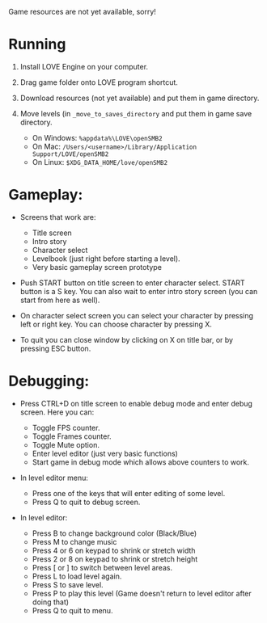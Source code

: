 Game resources are not yet available, sorry!

# Running

1. Install LOVE Engine on your computer.

2. Drag game folder onto LOVE program shortcut.

3. Download resources (not yet available) and put them in game directory.

4. Move levels (in `_move_to_saves_directory` and put them in game save directory.
    * On Windows: `%appdata%\LOVE\openSMB2`
    * On Mac: `/Users/<username>/Library/Application Support/LOVE/openSMB2`
    * On Linux: `$XDG_DATA_HOME/love/openSMB2`


# Gameplay:

* Screens that work are:
    * Title screen
    * Intro story
    * Character select
    * Levelbook (just right before starting a level).
    * Very basic gameplay screen prototype

* Push START button on title screen to enter character select. START button is a S key. You can also wait to enter intro story screen (you can start from here as well).

* On character select screen you can select your character by pressing left or right key. You can choose character by pressing X.

* To quit you can close window by clicking on X on title bar, or by pressing ESC button.


# Debugging:

* Press CTRL+D on title screen to enable debug mode and enter debug screen. Here you can:
    * Toggle FPS counter.
    * Toggle Frames counter.
	* Toggle Mute option.
    * Enter level editor (just very basic functions)
    * Start game in debug mode which allows above counters to work.

* In level editor menu:
    * Press one of the keys that will enter editing of some level.
    * Press Q to quit to debug screen.

* In level editor:
    * Press B to change background color (Black/Blue)
	* Press M to change music
    * Press 4 or 6 on keypad to shrink or stretch width
    * Press 2 or 8 on keypad to shrink or stretch height
    * Press [ or ] to switch between level areas.
    * Press L to load level again.
    * Press S to save level.
    * Press P to play this level (Game doesn't return to level editor after doing that)
    * Press Q to quit to menu.